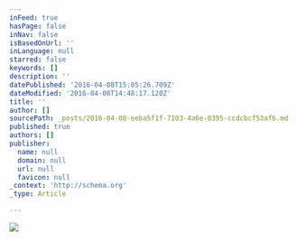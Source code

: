 ```yaml
---
inFeed: true
hasPage: false
inNav: false
isBasedOnUrl: ''
inLanguage: null
starred: false
keywords: []
description: ''
datePublished: '2016-04-08T15:05:26.709Z'
dateModified: '2016-04-08T14:48:17.120Z'
title: ''
author: []
sourcePath: _posts/2016-04-08-eeba5f1f-7103-4a6e-8395-ccdcbcf53af6.md
published: true
authors: []
publisher:
  name: null
  domain: null
  url: null
  favicon: null
_context: 'http://schema.org'
_type: Article

---
```

![](https://s3-us-west-2.amazonaws.com/the-grid-img/p/27fe9b132b682558bb89eeedce3c14e34a17e310.jpg)